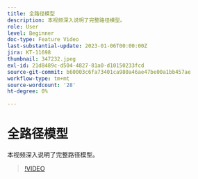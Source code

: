 ```yaml
---
title: 全路径模型
description: 本视频深入说明了完整路径模型。
role: User
level: Beginner
doc-type: Feature Video
last-substantial-update: 2023-01-06T00:00:00Z
jira: KT-11698
thumbnail: 347232.jpeg
exl-id: 21d8489c-d504-4827-81a0-d10150233fcd
source-git-commit: b60003c6fa73401ca980a46ae47be00a1bb457ae
workflow-type: tm+mt
source-wordcount: '28'
ht-degree: 0%

---
```


# 全路径模型

本视频深入说明了完整路径模型。

>[!VIDEO](https://video.tv.adobe.com/v/347232/?quality=12&learn=on)
